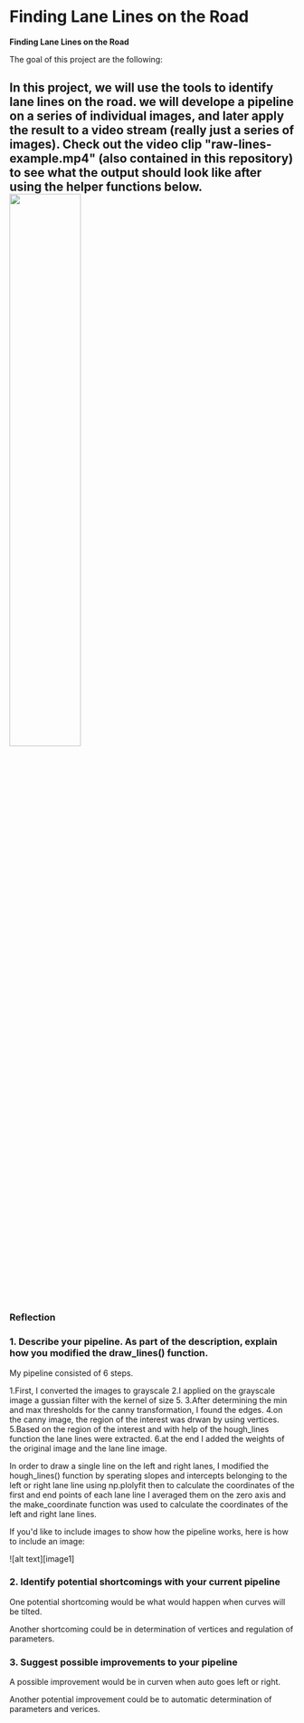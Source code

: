 # **Finding Lane Lines on the Road** 


**Finding Lane Lines on the Road**

The goal of this project are the following:

In this project, we will use the tools to identify lane lines on the road.  we will  develope a pipeline on a series of individual images, and later apply the result to a video stream (really just a series of images). Check out the video clip "raw-lines-example.mp4" (also contained in this repository) to see what the output should look like after using the helper functions below. 
[<img src="./test_videos/solidWhiteRight.mp4" width="50%">](test_videos/solidWhiteRight.mp4)
---

### Reflection

### 1. Describe your pipeline. As part of the description, explain how you modified the draw_lines() function.

My pipeline consisted of 6 steps.

1.First, I converted the images to grayscale
2.I applied on the grayscale image a gussian filter with the kernel of size 5.
3.After determining the min and max thresholds for the canny transformation, I found the edges.
4.on the canny image, the region of the interest was drwan by using vertices.
5.Based on the region of the interest and with help of the hough_lines function the lane lines were extracted.
6.at the end I added the weights of the original image and the lane line image.


In order to draw a single line on the left and right lanes, I modified the hough_lines() function by sperating slopes and intercepts belonging to the left  or right lane line using np.plolyfit then to calculate the coordinates of the first and end points of each lane line I averaged them on the zero axis and the make_coordinate function was used to calculate the coordinates of the left and right lane lines.

If you'd like to include images to show how the pipeline works, here is how to include an image: 

![alt text][image1]


### 2. Identify potential shortcomings with your current pipeline


One potential shortcoming would be what would happen when curves will be tilted.

Another shortcoming could be in determination of vertices and regulation of parameters. 


### 3. Suggest possible improvements to your pipeline

A possible improvement would be in curven when auto goes left or right.

Another potential improvement could be to automatic determination of parameters and verices.


